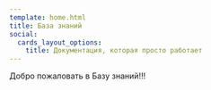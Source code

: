 ```yaml
---
template: home.html
title: База знаний
social:
  cards_layout_options:
    title: Документация, которая просто работает
---
```



Добро пожаловать в Базу знаний!!! 